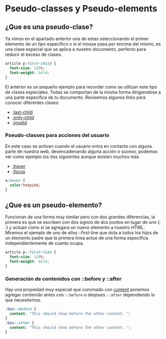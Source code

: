 # Pseudo-classes y Pseudo-elements

## ¿Que es una pseudo-clase?

Ya vimos en el apartado anterior una de estas seleccionando el primer elemento de un tipo específico o si el mouse pasa por encima del mismo, es una clase especial que se aplica a nuestro documento, perfecto para reducir el exceso de clases.

``` css
article p:first-child {
  font-size: 120%;
  font-weight: bold;
}
```

El anterior es un pequeño ejemplo para recordar como se utilizan este tipo de clases especiales. Todas se comportan de la misma forma dirigiendose a una parte específica de tu documento. Revisemos algunos links para conocer diferentes clases:

- [:last-child](https://developer.mozilla.org/en-US/docs/Web/CSS/:last-child)
- [:only-child](https://developer.mozilla.org/en-US/docs/Web/CSS/:only-child)
- [:invalid](https://developer.mozilla.org/en-US/docs/Web/CSS/:invalid)

### Pseudo-classes para acciones del usuario

En este caso se activan cuando el usuario entra en contacto con alguna parte de nuestra web, desencadenando alguna acción o suceso, podemos ver como ejemplo los dos siguientes aunque existen muchos más

- [:hover](https://developer.mozilla.org/en-US/docs/Web/CSS/:hover)
- [:focus](https://developer.mozilla.org/en-US/docs/Web/CSS/:focus)

```css
a:hover {
  color:hotpink;
}
```

## ¿Que es un pseudo-elemento?

Funcionan de una forma muy similar pero con dos grandes diferencias, la primera es que se escriben con dos signos de dos puntos en lugar de uno (: :) y actuan como si se agregara un nuevo elemento a nuestro HTML. Miremos el ejemplo de uno de ellos ::first-line que dota a todos los hijos de un elemento padre que la primera linea actue de una forma específica independientemente de cuanto ocupa.

```css
article p::first-line {
  font-size: 120%;
  font-weight: bold;
}
```

### Generación de contenidos con ::before y ::after

Hay una propiedad muy especial que convinado con [content](https://developer.mozilla.org/en-US/docs/Web/CSS/content) ponemos agregar contenido antes con `::before` o despues `::after` dependiendo lo que necesitemos.

```css
.box::before {
  content: "This should show before the other content. ";
}
.box::after {
  content: "This should show before the other content. ";
}
```
